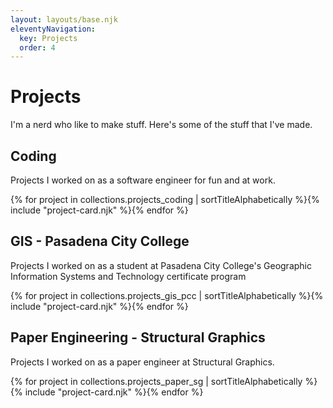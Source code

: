 ```yaml
---
layout: layouts/base.njk
eleventyNavigation:
  key: Projects
  order: 4
---
```


# Projects

I'm a nerd who like to make stuff. Here's some of the stuff that I've made.

## Coding

Projects I worked on as a software engineer for fun and at work.

<div class="project-list">
  {% for project in collections.projects_coding | sortTitleAlphabetically %}{% include "project-card.njk" %}{% endfor %}
</div>

## GIS - Pasadena City College

Projects I worked on as a student at Pasadena City College's Geographic Information Systems and Technology certificate program

<div class="project-list">
  {% for project in collections.projects_gis_pcc | sortTitleAlphabetically %}{% include "project-card.njk" %}{% endfor %}
</div>

## Paper Engineering - Structural Graphics

Projects I worked on as a paper engineer at Structural Graphics.

<div class="project-list">
  {% for project in collections.projects_paper_sg | sortTitleAlphabetically %}{% include "project-card.njk" %}{% endfor %}
</div>
